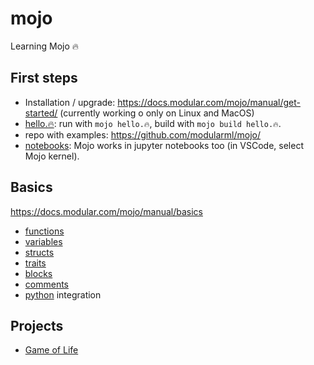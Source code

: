 # mojo

Learning Mojo 🔥

## First steps

- Installation / upgrade: https://docs.modular.com/mojo/manual/get-started/ (currently working o only on Linux and MacOS)
- [hello.🔥](basics/hello.🔥): run with `mojo hello.🔥`, build with `mojo build hello.🔥`.
- repo with examples: https://github.com/modularml/mojo/
- [notebooks](basics/notebooks.ipynb): Mojo works in jupyter notebooks too (in VSCode, select Mojo kernel).

## Basics

https://docs.modular.com/mojo/manual/basics

- [functions](basics/functions.ipynb)
- [variables](basics/variables.ipynb)
- [structs](basics/structs.ipynb)
- [traits](basics/traits.ipynb)
- [blocks](basics/blocks.ipynb)
- [comments](basics/comments.ipynb)
- [python](basics/python.ipynb) integration

## Projects

- [Game of Life](projects/gol)
